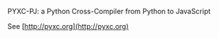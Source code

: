 
PYXC-PJ: a Python Cross-Compiler from Python to JavaScript

See [http://pyxc.org](http://pyxc.org)

